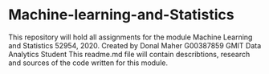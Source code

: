 # Machine-learning-and-Statistics
This repository will hold all assignments for the module Machine Learning and Statistics 52954, 2020. Created by Donal Maher G00387859 GMIT Data Analytics Student
This readme.md file will contain describtions, research and sources of the code written for this module.

